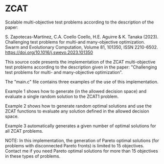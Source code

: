 # ZCAT
Scalable multi-objective test problems according to the description of the paper:

S. Zapotecas-Martínez, C.A. Coello Coello, H.E. Aguirre & K. Tanaka (2023). Challenging test problems for multi-and many-objective optimization. Swarm and Evolutionary Computation, Volume 81, 101350, ISSN 2210-6502. https://doi.org/10.1016/j.swevo.2023.101350

This source code presents the implementation of the ZCAT multi-objective test 
problems according to the description given in the paper:
"Challenging test problems for multi- and many-objective optimization".

The "main.c" file contains three examples of the use of this implementation.

Example 1 shows how to generate (in the allowed decision space) and evaluate 
a single random solution to the ZCAT1 problem.

Example 2 shows how to generate random optimal solutions and use the ZCAT 
functions to evaluate any solution defined in the allowed decision space.

Example 3 automatically generates a given number of optimal solutions for all
ZCAT problems.

NOTE: In this implementation, the generation of Pareto optimal solutions 
(for problems with disconnected Pareto fronts) is limited to 15 objectives. 
Contact me if you need Pareto optimal solutions for more than 15 objectives 
in these types of problems.


